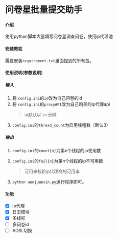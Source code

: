 <br/>  
  
# 问卷星批量提交助手

#### 介绍
使用python脚本大量填写问卷星调查问卷，使用ip代理池

#### 安装教程
需要安装`requirement.txt`里面提到的所有包。

#### 使用说明(参数说明)
##### 输入
1.  将 `config.ini`的`id`改为自己问卷的id
2.  将 `config.ini`的`proxyAPI`改为自己购买的ip代理api
    > ip默认以 `\n` 分隔 
4.  `config.ini`的`thread_count`为启用线程数（默认3）
##### 输出
1.  `config.ini`的`count{n}`为第n个线程的ip使用数
2.  `config.ini`的`fail{n}`为第n个线程的ip不可用数
    >可用来校验ip代理商的可用率

3. `python wenjuanxin.py`运行程序即可。

#### 功能  
- [x] ip代理
- [x] 日志模块
- [x] 多线程  
- [ ] 多问卷id
- [ ] ADSL切换